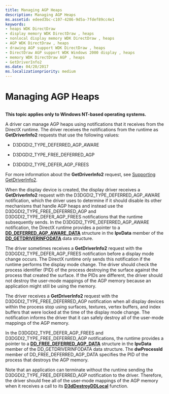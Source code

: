 ```yaml
---
title: Managing AGP Heaps
description: Managing AGP Heaps
ms.assetid: edeed3bc-c107-4286-9d5a-7fdef89cc4e1
keywords:
- heaps WDK DirectDraw
- display memory WDK DirectDraw , heaps
- nonlocal display memory WDK DirectDraw , heaps
- AGP WDK DirectDraw , heaps
- drawing AGP support WDK DirectDraw , heaps
- DirectDraw AGP support WDK Windows 2000 display , heaps
- memory WDK DirectDraw AGP , heaps
- GetDriverInfo2
ms.date: 04/20/2017
ms.localizationpriority: medium
---
```


# Managing AGP Heaps


## <span id="ddk_managing_agp_heaps_gg"></span><span id="DDK_MANAGING_AGP_HEAPS_GG"></span>


**This topic applies only to Windows NT-based operating systems.**

A driver can manage AGP heaps using notifications that it receives from the DirectX runtime. The driver receives the notifications from the runtime as **GetDriverInfo2** requests that use the following values:

-   D3DGDI2\_TYPE\_DEFERRED\_AGP\_AWARE

-   D3DGDI2\_TYPE\_FREE\_DEFERRED\_AGP

-   D3DGDI2\_TYPE\_DEFER\_AGP\_FREES

For more information about the **GetDriverInfo2** request, see [Supporting GetDriverInfo2](supporting-getdriverinfo2.md).

When the display device is created, the display driver receives a **GetDriverInfo2** request with the D3DGDI2\_TYPE\_DEFERRED\_AGP\_AWARE notification, which the driver uses to determine if it should disable its other mechanisms that handle AGP heaps and instead use the D3DGDI2\_TYPE\_FREE\_DEFERRED\_AGP and D3DGDI2\_TYPE\_DEFER\_AGP\_FREES notifications that the runtime subsequently sends. In the D3DGDI2\_TYPE\_DEFERRED\_AGP\_AWARE notification, the DirectX runtime provides a pointer to a [**DD\_DEFERRED\_AGP\_AWARE\_DATA**](https://msdn.microsoft.com/library/windows/hardware/ff550562) structure in the **lpvData** member of the [**DD\_GETDRIVERINFODATA**](https://msdn.microsoft.com/library/windows/hardware/ff551550) data structure.

The driver sometimes receives a **GetDriverInfo2** request with the D3DGDI2\_TYPE\_DEFER\_AGP\_FREES notification before a display mode change occurs. The DirectX runtime only sends this notification if the runtime performs the display mode change. The driver should check the process identifier (PID) of the process destroying the surface against the process that created the surface. If the PIDs are different, the driver should not destroy the user-mode mappings of the AGP memory because an application might still be using the memory.

The driver receives a **GetDriverInfo2** request with the D3DGDI2\_TYPE\_FREE\_DEFERRED\_AGP notification when all display devices within the process stop using surfaces, textures, vertex buffers, and index buffers that were locked at the time of the display mode change. The notification informs the driver that it can safely destroy all of the user-mode mappings of the AGP memory.

In the D3DGDI2\_TYPE\_DEFER\_AGP\_FREES and D3DGDI2\_TYPE\_FREE\_DEFERRED\_AGP notifications, the runtime provides a pointer to a [**DD\_FREE\_DEFERRED\_AGP\_DATA**](https://msdn.microsoft.com/library/windows/hardware/ff551528) structure in the **lpvData** member of the DD\_GETDRIVERINFODATA data structure. The **dwProcessId** member of DD\_FREE\_DEFERRED\_AGP\_DATA specifies the PID of the process that destroys the AGP memory.

Note that an application can terminate without the runtime sending the D3DGDI2\_TYPE\_FREE\_DEFERRED\_AGP notification to the driver. Therefore, the driver should free all of the user-mode mappings of the AGP memory when it receives a call to its [**D3dDestroyDDLocal**](https://msdn.microsoft.com/library/windows/hardware/ff544685) function.

 

 





